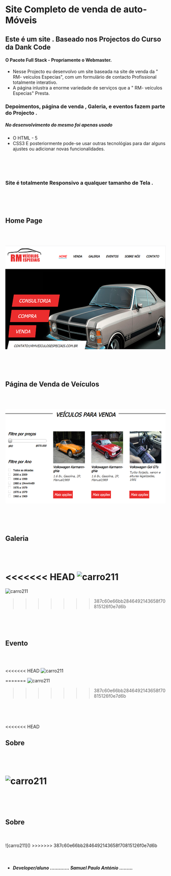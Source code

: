 # Site Completo de venda de auto-Móveis 
## Este é um site  . Baseado nos Projectos do Curso da Dank Code

#### O Pacote Full Stack - Propriamente o Webmaster. 

- Nesse Projecto eu desenvolvo  um site  baseada na site de venda da " RM- veículos Especias", com um formulário de contacto Profissional totalmente interativo. 
- A página inlustra a enorme variedade de serviços que a  " RM- veículos Especias" Presta. 


 ### Depoimentos, página de venda , Galeria, e eventos fazem parte do Projecto .
 

  ##### No desenvolvimento do mesmo foi apenas usado 

* O HTML - 5 
* CSS3
E posteriormente pode-se usar outras tecnológias para dar 
alguns ajustes ou adicionar novas funcionalidades. 

<br/>
<br/>
<br/>

 ###  Site é totalmente Responsivo  a qualquer tamanho  de Tela .
       
<br/>
<br/>
<br/>

## Home Page

<br/>
<br/>


![carro da pagina Home](https://github.com/samuelpauloantonio/Projecto-_Dank-code-Site-deCarro/blob/master/img/carro111.PNG?raw=true)

<br/>
<br/>
<br/>

                                              
## Página de Venda de Veículos

<br/>
<br/>

![carro211](https://github.com/samuelpauloantonio/Projecto-_Dank-code-Site-deCarro/blob/master/img/carro222.PNG?raw=true)

<br/>
<br/>
<br/>

## Galeria 

<br/>
<br/>


<<<<<<< HEAD
![carro211]()
=======
![carro211]()
>>>>>>> 387c60e66bb2846492143658f70815126f0e7d6b

<br/>
<br/>
<br/>

## Evento 

<br/>
<br/>


<<<<<<< HEAD
![carro211]()

=======
![carro211]()
>>>>>>> 387c60e66bb2846492143658f70815126f0e7d6b

<br/>
<br/>
<br/>

<<<<<<< HEAD
## Sobre  

<br/>
<br/>

![carro211]()
=======
<br/>
<br/>
<br/>

## Sobre  

<br/>
<br/>
![carro211]()
>>>>>>> 387c60e66bb2846492143658f70815126f0e7d6b

<br/>
<br/>
<br/>

* ##### Developer/aluno  ............. Samuel Paulo António .........


